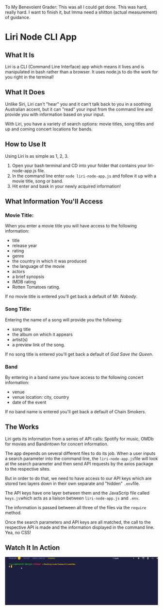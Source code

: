 To My Benevolent Grader:
This was all I could get done. This was hard, really hard. I want to finish it, but Imma need a shitton (actual measurement) of guidance. 

# Liri Node CLI App

## What It Is
Liri is a CLI (Command Line Interface) app which means it lives and is manipulated in bash rather than a browser. It uses node.js to do the work for you right in the terminal!

## What It Does
Unlike Siri, Liri can't "hear" you and it can't talk back to you in a soothing Australian accent, but it can "read" your input from the command line and provide you with information based on your input.

With Liri, you have a variety of search options: movie titles, song titles and up and coming concert locations for bands.

## How to Use It
Using Liri is as simple as 1, 2, 3. 
1) Open your bash terminal and CD into your folder that contains your liri-node-app.js file. 
2) In the command line enter `node liri-node-app.js` and follow it up with a movie title, song or band. 
3) Hit enter and bask in your newly acquired information!

## What Information You'll Access

### Movie Title:
When you enter a movie title you will have access to the following information:

* title
* release year
* rating
* genre
* the country in which it was produced
* the language of the movie
* actors
* a brief synopsis
* IMDB rating 
* Rotten Tomatoes rating.

If no movie title is entered you'll get back a default of *Mr. Nobody*.

### Song Title:
Entering the name of a song will provide you the following:

* song title
* the album on which it appears 
* artist(s)
* a preview link of the song.

If no song title is entered you'll get back a default of *God Save the Queen*.

### Band
By entering in a band name you have access to the following concert information:

* venue
* venue location: city, country
* date of the event

If no band name is entered you'll get back a default of Chain Smokers.

## The Works
Liri gets its information from a series of API calls: Spotify for music, OMDb for movies and Bandintown for concert information.

The app depends on several different files to do its job. When a user inputs a search parameter into the command line, the `liri-node-app.js`file will look at the search parameter and then send API requests by the axios package to the respective sites. 

But in order to do that, we need to have access to our API keys which are stored two layers down in their own separate and "hidden" `.env`file. 

The API keys have one layer between them and the JavaScrip file called `keys.js`which acts as a liaison between `liri-node-app.js` and `.env`. 

The information is passed between all three of the files via the `require` method. 

Once the search parameters and API keys are all matched, the call to the respective API is made and the information displayed in the command line. Yea, no CSS!

## Watch It In Action
![](concert-gif.gif)